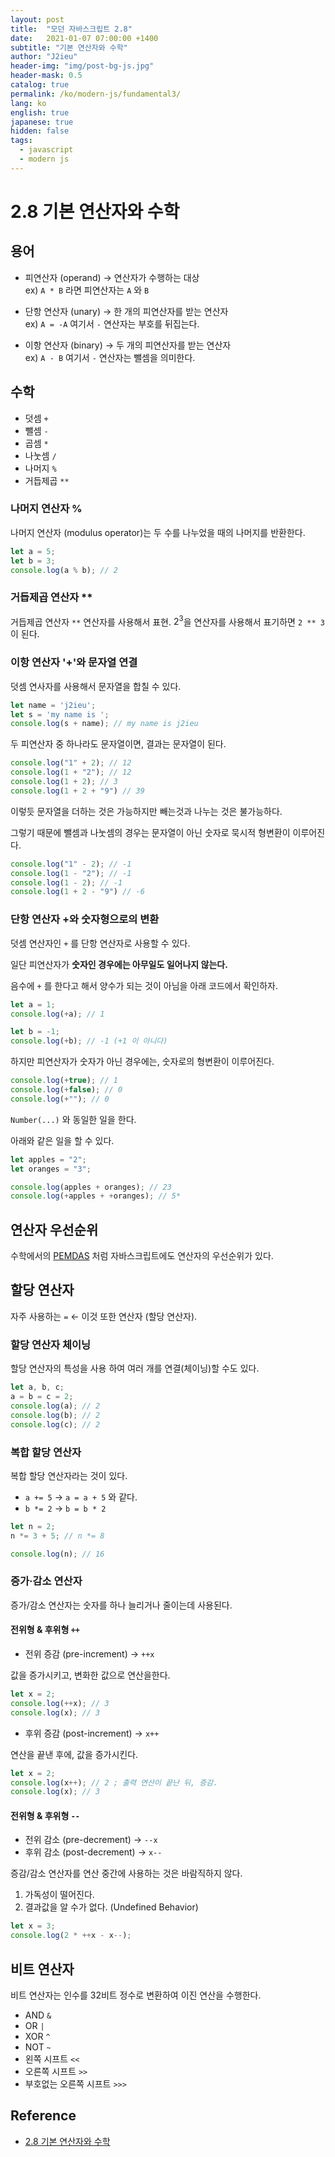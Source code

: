 ```yaml
---
layout: post
title:  "모던 자바스크립트 2.8"
date:   2021-01-07 07:00:00 +1400
subtitle: "기본 연산자와 수학"
author: "J2ieu"
header-img: "img/post-bg-js.jpg"
header-mask: 0.5
catalog: true
permalink: /ko/modern-js/fundamental3/
lang: ko
english: true
japanese: true
hidden: false
tags:
  - javascript
  - modern js 
---
```


#  2.8 기본 연산자와 수학

## 용어

- 피연산자 (operand) → 연산자가 수행하는 대상 <br />
    ex) `A * B` 라면 피연산자는 `A` 와 `B`

- 단항 연산자 (unary) → 한 개의 피연산자를 받는 연산자 <br />
    ex) `A = -A` 여기서 `-` 연산자는 부호를 뒤집는다.

- 이항 연산자 (binary) → 두 개의 피연산자를 받는 연산자 <br />
    ex) `A - B` 여기서 `-` 연산자는 뺄셈을 의미한다.

## 수학

- 덧셈 `+`
- 뺄셈 `-`
- 곱셈 `*`
- 나눗셈 `/`
- 나머지 `%`
- 거듭제곱 `**`

### 나머지 연산자 %

나머지 연산자 (modulus operator)는 두 수를 나누었을 때의 나머지를 반환한다.

```js
let a = 5;
let b = 3;
console.log(a % b); // 2
```

### 거듭제곱 연산자 **

거듭제곱 연산자 `**` 연산자를 사용해서 표현. $2^3$을 연산자를 사용해서 표기하면 `2 ** 3` 이 된다.

### 이항 연산자 '+'와 문자열 연결

덧셈 연사자를 사용해서 문자열을 합칠 수 있다.

```js
let name = 'j2ieu';
let s = 'my name is ';
console.log(s + name); // my name is j2ieu
```

두 피연산자 중 하나라도 문자열이면, 결과는 문자열이 된다.

```js
console.log("1" + 2); // 12
console.log(1 + "2"); // 12
console.log(1 + 2); // 3
console.log(1 + 2 + "9") // 39
```

이렇듯 문자열을 더하는 것은 가능하지만 빼는것과 나누는 것은 불가능하다.

그렇기 때문에 뺄셈과 나눗셈의 경우는 문자열이 아닌 숫자로 묵시적 형변환이 이루어진다.

```js
console.log("1" - 2); // -1
console.log(1 - "2"); // -1
console.log(1 - 2); // -1
console.log(1 + 2 - "9") // -6 
```

### 단항 연산자 +와 숫자형으로의 변환

덧셈 연산자인 `+` 를 단항 연산자로 사용할 수 있다.

일단 피연산자가 **숫자인 경우에는 아무일도 일어나지 않는다.**

음수에 `+` 를 한다고 해서 양수가 되는 것이 아님을 아래 코드에서 확인하자.

```js
let a = 1;
console.log(+a); // 1

let b = -1;
console.log(+b); // -1 (+1 이 아니다)
```

하지만 피연산자가 숫자가 아닌 경우에는, 숫자로의 형변환이 이루어진다.

```js
console.log(+true); // 1
console.log(+false); // 0
console.log(+""); // 0
```

`Number(...)` 와 동일한 일을 한다.

아래와 같은 일을 할 수 있다.

```js
let apples = "2";
let oranges = "3";

console.log(apples + oranges); // 23 
console.log(+apples + +oranges); // 5*
```

## 연산자 우선순위

수학에서의 [PEMDAS](https://www.mathsisfun.com/operation-order-pemdas.html) 처럼 자바스크립트에도 연산자의 우선순위가 있다.

## 할당 연산자

자주 사용하는 `=` ← 이것 또한 연산자 (할당 연산자).

### 할당 연산자 체이닝

할당 연산자의 특성을 사용 하여 여러 개를 연결(체이닝)할 수도 있다.

```js
let a, b, c;
a = b = c = 2;
console.log(a); // 2
console.log(b); // 2
console.log(c); // 2
```

### 복합 할당 연산자

복합 할당 연산자라는 것이 있다.

- `a += 5` → `a = a + 5` 와 같다.
- `b *= 2` → `b = b * 2`

```js
let n = 2;
n *= 3 + 5; // n *= 8

console.log(n); // 16
```

### 증가·감소 연산자

증가/감소 연산자는 숫자를 하나 늘리거나 줄이는데 사용된다.

#### 전위형 & 후위형 `++`

- 전위 증감 (pre-increment) → `++x`

값을 증가시키고, 변화한 값으로 연산을한다.

```js
let x = 2;
console.log(++x); // 3
console.log(x); // 3
```

- 후위 증감 (post-increment) → `x++`

연산을 끝낸 후에, 값을 증가시킨다.

```js
let x = 2;
console.log(x++); // 2 ; 출력 연산이 끝난 뒤, 증감.
console.log(x); // 3
```

#### 전위형 & 후위형 `--`

- 전위 감소 (pre-decrement) → `--x`
- 후위 감소 (post-decrement) → `x--`

증감/감소 연산자를 연산 중간에 사용하는 것은 바람직하지 않다.

1. 가독성이 떨어진다.
2. 결과값을 알 수가 없다. (Undefined Behavior)

```js
let x = 3;
console.log(2 * ++x - x--);
```

## 비트 연산자

비트 연산자는 인수를 32비트 정수로 변환하여 이진 연산을 수행한다.

- AND `&`
- OR `|`
- XOR `^`
- NOT `~`
- 왼쪽 시프트 `<<`
- 오른쪽 시프트 `>>`
- 부호없는 오른쪽 시프트 `>>>`

## Reference
- [2.8 기본 연산자와 수학](https://ko.javascript.info/operators)